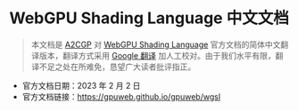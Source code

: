 # WebGPU Shading Language 中文文档
> 本文档是 [A2CGP](https://github.com/A2CGP) 对 [WebGPU Shading Language](https://gpuweb.github.io/gpuweb/wgsl/) 官方文档的简体中文翻译版本，翻译方式采用 [Google 翻译](https://translate.google.com.sg/?hl=zh-CN&tab=TT) 加人工校对。由于我们水平有限，翻译不足之处在所难免，恳望广大读者批评指正。

- 官方文档日期：2023 年 2 月 2 日
- 官方文档链接：https://gpuweb.github.io/gpuweb/wgsl